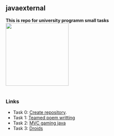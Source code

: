 ## javaexternal
**This is repo for university programm small tasks**<br>
<img width = "200" height = "200" src = "https://avatars1.githubusercontent.com/u/40790300?s=460&v=4">
<br><br>
### Links
* Task 0: [Create repository](https://github.com/Menacing15/JavaExternal).
* Task 1: [Teamed poem writting](https://github.com/Menacing15/JavaExternal02)
* Task 2: [MVC gaming java](https://github.com/Menacing15/mvcjavagame/tree/master/src/ua/javaexternal/alexander/game)
* Task 3: [Droids](https://github.com/Menacing15/javaexternal/tree/master/src)

